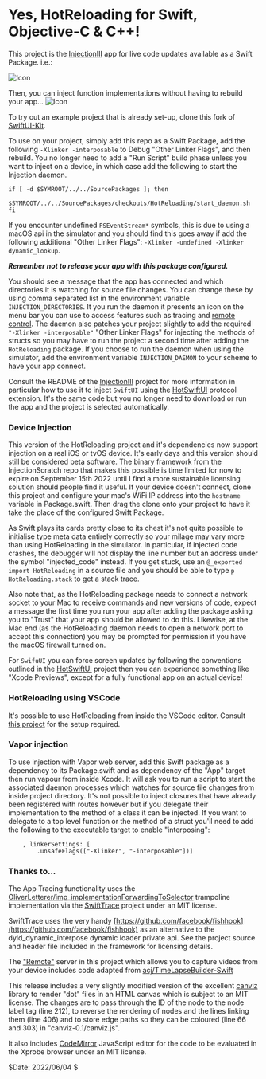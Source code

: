 # Yes, HotReloading for Swift, Objective-C & C++!

This project is the [InjectionIII](https://github.com/johnno1962/InjectionIII) app
for live code updates available as a Swift Package. i.e.:

![Icon](http://johnholdsworth.com/HotAdding.png)

Then, you can inject function implementations without having to rebuild your app...
![Icon](http://johnholdsworth.com/HotReloading.png)

To try out an example project that is already set-up, clone this fork of
[SwiftUI-Kit](https://github.com/johnno1962/SwiftUI-Kit).

To use on your project, simply add this repo as a Swift Package, add the following
`-Xlinker -interposable` to Debug "Other Linker Flags", and then rebuild.
You no longer need to add a "Run Script" build phase unless you want to inject 
on a device, in which case add the following to start the Injection daemon. 

```
if [ -d $SYMROOT/../../SourcePackages ]; then
    $SYMROOT/../../SourcePackages/checkouts/HotReloading/start_daemon.sh
fi
```

If you encounter undefined `FSEventStream*` symbols, this is due to using a macOS 
api in the simulator and you should find this goes away if add the following additional 
"Other Linker Flags": `-Xlinker -undefined -Xlinker dynamic_lookup`.

***Remember not to release your app with this package configured.***

You should see a message that the app has connected and which
directories it is watching for source file changes. You can change
these by using comma separated list in the environment variable
`INJECTION_DIRECTORIES`. It you run the daemon it presents an icon
on the menu bar you can use to access features such as tracing and
[remote control](https://github.com/johnno1962/Remote). The daemon also
patches your project slightly to add the required `"-Xlinker -interposable"`
"Other Linker Flags" for injecting the methods of structs so you may have
to run the project a second time after adding the `HotReloading` package. 
If you choose to run the daemon when using the simulator, add the environment
variable `INJECTION_DAEMON` to your scheme to have your app connect.

Consult the README of the [InjectionIII](https://github.com/johnno1962/InjectionIII)
project for more information in particular how to use it to inject `SwiftUI` using the
[HotSwiftUI](https://github.com/johnno1962/HotSwiftUI) protocol extension. It's
the same code but you no longer need to download or run the app and the project
is selected automatically.

### Device Injection

This version of the HotReloading project and it's dependencies now support
injection on a real iOS or tvOS device. It's early days and this version
should still be considered beta software. The binary framework from
the InjectionScratch repo that makes this possible is time limited for now 
to expire on September 15th 2022 until I find a more sustainable licensing 
solution should people find it useful. If your device doesn't connect, 
clone this project and configure your mac's WiFi IP address into the 
`hostname` variable in Package.swift. Then drag the clone onto your 
project to have it take the place of the configured Swift Package.

As Swift plays its cards pretty close to its chest it's not quite possible
to initialise type meta data entirely correctly so your milage may vary
more than using HotReloading in the simulator. In particular, if injected
code crashes, the debugger will not display the line number but an address
under the symbol  "injected_code" instead. If you get stuck, use an 
`@_exported import HotReloading` in a source file and you should be 
able to type `p HotReloading.stack` to get a stack trace.

Also note that, as the HotReloading package needs to connect a network
socket to your Mac to receive commands and new versions of code, expect
a message the first time you run your app after adding the package
asking you to "Trust" that your app should be allowed to do this.
Likewise, at the Mac end (as the HotReloading daemon needs to open
a network port to accept this connection) you may be prompted for
permission if you have the macOS firewall turned on.

For `SwifuUI` you can force screen updates by following the conventions 
outlined in the [HotSwiftUI](https://github.com/johnno1962/HotSwiftUI) 
project then you can experience something like "Xcode Previews", except 
for a fully functional app on an actual device!

### HotReloading using VSCode

It's possible to use HotReloading from inside the VSCode editor. Consult
[this project](https://github.com/markst/hotreloading-vscode-ios) for the
setup required.

### Vapor injection

To use injection with Vapor web server, add this Swift package as a
dependency to its Package.swift and as dependency of the "App" target
then run vapour from inside Xcode. It will ask you to run a script to start
the associated daemon processes which watches for source file changes
from inside project directory. It's not possible to inject closures that have
already been registered with routes however but if you delegate their 
implementation to the method of a class it can be injected. If you want to 
delegate to a top level function or the method of a struct you'll need to 
add the following to the executable target to enable "interposing":

```
    , linkerSettings: [
        .unsafeFlags(["-Xlinker", "-interposable"])]
```
### Thanks to...

The App Tracing functionality uses the [OliverLetterer/imp_implementationForwardingToSelector](https://github.com/OliverLetterer/imp_implementationForwardingToSelector) trampoline implementation
via the [SwiftTrace](https://github.com/johnno1962/SwiftTrace) project under an MIT license.

SwiftTrace uses the very handy [https://github.com/facebook/fishhook](https://github.com/facebook/fishhook)
as an alternative to the dyld_dynamic_interpose dynamic loader private api. See the
 project source and header file included in the framework for licensing details.

The ["Remote"](https://github.com/johnno1962/Remote) server in this project which
allows you to capture videos from your device includes code adapted from
[acj/TimeLapseBuilder-Swift](https://github.com/acj/TimeLapseBuilder-Swift)

This release includes a very slightly modified version of the excellent
[canviz](https://code.google.com/p/canviz/) library to render "dot" files
in an HTML canvas which is subject to an MIT license. The changes are to pass
through the ID of the node to the node label tag (line 212), to reverse
the rendering of nodes and the lines linking them (line 406) and to
store edge paths so they can be coloured (line 66 and 303) in "canviz-0.1/canviz.js".

It also includes [CodeMirror](http://codemirror.net/) JavaScript editor for
the code to be evaluated in the Xprobe browser under an MIT license.

$Date: 2022/06/04 $

